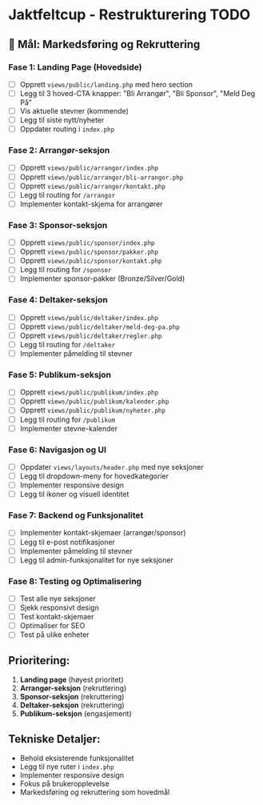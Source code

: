 # Jaktfeltcup - Restrukturering TODO

## 🎯 **Mål: Markedsføring og Rekruttering**

### **Fase 1: Landing Page (Hovedside)**
- [ ] Opprett `views/public/landing.php` med hero section
- [ ] Legg til 3 hoved-CTA knapper: "Bli Arrangør", "Bli Sponsor", "Meld Deg På"
- [ ] Vis aktuelle stevner (kommende)
- [ ] Legg til siste nytt/nyheter
- [ ] Oppdater routing i `index.php`

### **Fase 2: Arrangør-seksjon**
- [ ] Opprett `views/public/arrangor/index.php`
- [ ] Opprett `views/public/arrangor/bli-arrangor.php`
- [ ] Opprett `views/public/arrangor/kontakt.php`
- [ ] Legg til routing for `/arrangor`
- [ ] Implementer kontakt-skjema for arrangører

### **Fase 3: Sponsor-seksjon**
- [ ] Opprett `views/public/sponsor/index.php`
- [ ] Opprett `views/public/sponsor/pakker.php`
- [ ] Opprett `views/public/sponsor/kontakt.php`
- [ ] Legg til routing for `/sponsor`
- [ ] Implementer sponsor-pakker (Bronze/Silver/Gold)

### **Fase 4: Deltaker-seksjon**
- [ ] Opprett `views/public/deltaker/index.php`
- [ ] Opprett `views/public/deltaker/meld-deg-pa.php`
- [ ] Opprett `views/public/deltaker/regler.php`
- [ ] Legg til routing for `/deltaker`
- [ ] Implementer påmelding til stevner

### **Fase 5: Publikum-seksjon**
- [ ] Opprett `views/public/publikum/index.php`
- [ ] Opprett `views/public/publikum/kalender.php`
- [ ] Opprett `views/public/publikum/nyheter.php`
- [ ] Legg til routing for `/publikum`
- [ ] Implementer stevne-kalender

### **Fase 6: Navigasjon og UI**
- [ ] Oppdater `views/layouts/header.php` med nye seksjoner
- [ ] Legg til dropdown-meny for hovedkategorier
- [ ] Implementer responsive design
- [ ] Legg til ikoner og visuell identitet

### **Fase 7: Backend og Funksjonalitet**
- [ ] Implementer kontakt-skjemaer (arrangør/sponsor)
- [ ] Legg til e-post notifikasjoner
- [ ] Implementer påmelding til stevner
- [ ] Legg til admin-funksjonalitet for nye seksjoner

### **Fase 8: Testing og Optimalisering**
- [ ] Test alle nye seksjoner
- [ ] Sjekk responsivt design
- [ ] Test kontakt-skjemaer
- [ ] Optimaliser for SEO
- [ ] Test på ulike enheter

## **Prioritering:**
1. **Landing page** (høyest prioritet)
2. **Arrangør-seksjon** (rekruttering)
3. **Sponsor-seksjon** (rekruttering)
4. **Deltaker-seksjon** (rekruttering)
5. **Publikum-seksjon** (engasjement)

## **Tekniske Detaljer:**
- Behold eksisterende funksjonalitet
- Legg til nye ruter i `index.php`
- Implementer responsive design
- Fokus på brukeropplevelse
- Markedsføring og rekruttering som hovedmål
